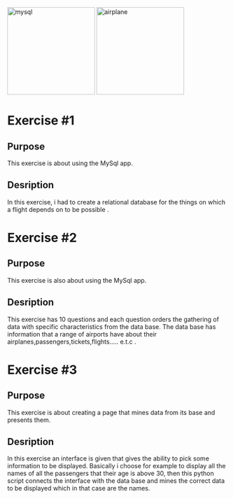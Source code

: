
<img src="https://github.com/user-attachments/assets/044b73b0-37a8-428e-b070-1fb210e8fa4e" alt="mysql" width="200" />
<img src="https://github.com/user-attachments/assets/16d2140f-4453-4a29-8782-a3ac90d823c5" alt="airplane" width="200" />

# Exercise #1

## Purpose
This exercise is about using the MySql app.

## Desription 
In this exercise, i had to create a relational database for the things on which a flight depends on to be possible .


# Exercise #2 

## Purpose
This exercise is also about using the MySql app.

## Desription 
This exercise has 10 questions and each question orders the gathering of data with specific characteristics from the data base.
The data base has information that a range of airports have about their airplanes,passengers,tickets,flights..... e.t.c .


# Exercise #3 

## Purpose
This exercise is about creating a page that mines data from its base and presents them.

## Desription 
In this exercise an interface is given that gives the ability to pick some information to be displayed. Basically i choose for example to display all the names of all the passengers that their age is above 30, 
then this python script connects the interface with the data base and mines the correct data to be displayed which in that case are the names.

